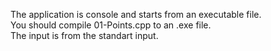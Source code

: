 The application is console and starts from an executable file.  
You should compile 01-Points.cpp to an .exe file.  
The input is from the standart input.  

